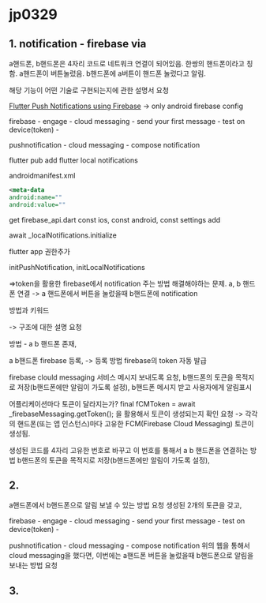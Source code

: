 # jp0329




## 1. notification - firebase via


a핸드폰, b핸드폰은 4자리 코드로 네트워크 연결이 되어있음. 
한쌍의 핸드폰이라고 칭함. 
a핸드폰이 버튼눌렀음. 
b핸드폰에 a버튼이 핸드폰 눌렀다고 알림.

해당 기능이 어떤 기술로 구현되는지에 관한 설명서 요청

[Flutter Push Notifications using Firebase](https://www.youtube.com/watch?v=k0zGEbiDJcQ&ab_channel=HeyFlutter%E2%80%A4com)
-> only android firebase config

firebase - engage - cloud messaging - send your first message - test on device(token) - 

pushnotification - cloud messaging - compose notification

flutter pub add flutter local notifications

androidmanifest.xml

```xml
<meta-data
android:name=""
android:value=""
```

get firebase_api.dart
const ios, const android, const settings
add

await _localNotifications.initialize

flutter app 권한추가

initPushNotification, initLocalNotifications

=>token을 활용한 firebase에서 notification 주는 방법
해결해야하는 문제. a, b 핸드폰 연결 -> a 핸드폰에서 버튼을 눌렀을때 b핸드폰에 notification



방법과 키워드

-> 구조에 대한 설명 요청

방법 - 
a b 핸드폰 존재,

a b핸드폰 firebase 등록, -> 등록 방법 firebase의 token 자동 발급

firebase clould messaging 서비스 메시지 보내도록 요청, 
b핸드폰의 토큰을 목적지로 저장(b핸드폰에만 알림이 가도록 설정), 
b핸드폰 메시지 받고 사용자에게 알림표시


어플리케이션마다 토큰이 달라지는가?
final fCMToken = await _firebaseMessaging.getToken(); 
을 활용해서 토큰이 생성되는지 확인 요청
-> 각각의 핸드폰(또는 앱 인스턴스)마다 고유한 FCM(Firebase Cloud Messaging) 토큰이 생성됨.

생성된 코드를 4자리 고유한 번호로 바꾸고 이 번호를 통해서 a b 핸드폰을 연결하는 방법
b핸드폰의 토큰을 목적지로 저장(b핸드폰에만 알림이 가도록 설정), 

## 2. 
a핸드폰에서 b핸드폰으로 알림 보낼 수 있는 방법 요청
생성된 2개의 토큰을 갖고, 

firebase - engage - cloud messaging - send your first message - test on device(token) - 

pushnotification - cloud messaging - compose notification
위의 웹을 통해서 cloud messaging을 했다면, 이번에는 a핸드폰 버튼을 눌렀을때 b핸드폰으로 알림을 보내는 방법 요청


## 3.
